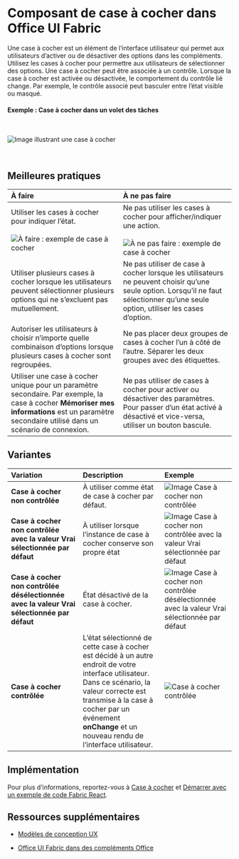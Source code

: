 # <a name="checkbox-component-in-office-ui-fabric"></a>Composant de case à cocher dans Office UI Fabric

Une case à cocher est un élément de l’interface utilisateur qui permet aux utilisateurs d’activer ou de désactiver des options dans les compléments. Utilisez les cases à cocher pour permettre aux utilisateurs de sélectionner des options. Une case à cocher peut être associée à un contrôle. Lorsque la case à cocher est activée ou désactivée, le comportement du contrôle lié change. Par exemple, le contrôle associé peut basculer entre l’état visible ou masqué.
  
#### <a name="example-check-box-in-a-task-pane"></a>Exemple : Case à cocher dans un volet des tâches

<br/>

![Image illustrant une case à cocher](../../images/overview_withApp_checkbox.png)

<br/>

## <a name="best-practices"></a>Meilleures pratiques

|**À faire**|**À ne pas faire**|
|:------------|:--------------|
|Utiliser les cases à cocher pour indiquer l’état.<br/><br/>![À faire : exemple de case à cocher](../../images/checkboxDo.png)<br/>|Ne pas utiliser les cases à cocher pour afficher/indiquer une action.<br/><br/>![À ne pas faire : exemple de case à cocher](../../images/checkboxDont.png)<br/>|
|Utiliser plusieurs cases à cocher lorsque les utilisateurs peuvent sélectionner plusieurs options qui ne s’excluent pas mutuellement.|Ne pas utiliser de case à cocher lorsque les utilisateurs ne peuvent choisir qu’une seule option. Lorsqu’il ne faut sélectionner qu’une seule option, utiliser les cases d’option.|
|Autoriser les utilisateurs à choisir n’importe quelle combinaison d’options lorsque plusieurs cases à cocher sont regroupées.|Ne pas placer deux groupes de cases à cocher l’un à côté de l’autre. Séparer les deux groupes avec des étiquettes.|
|Utiliser une case à cocher unique pour un paramètre secondaire. Par exemple, la case à cocher **Mémoriser mes informations** est un paramètre secondaire utilisé dans un scénario de connexion.|Ne pas utiliser de cases à cocher pour activer ou désactiver des paramètres. Pour passer d’un état activé à désactivé et vice-versa, utiliser un bouton bascule.|

## <a name="variants"></a>Variantes

|**Variation**|**Description**|**Exemple**|
|:------------|:--------------|:----------|
|**Case à cocher non contrôlée**|À utiliser comme état de case à cocher par défaut. |![Image Case à cocher non contrôlée](../../images/checkbox_unchecked.png)|
|**Case à cocher non contrôlée avec la valeur Vrai sélectionnée par défaut**|À utiliser lorsque l’instance de case à cocher conserve son propre état |![Image Case à cocher non contrôlée avec la valeur Vrai sélectionnée par défaut](../../images/checkbox_checked.png)|
|**Case à cocher non contrôlée désélectionnée avec la valeur Vrai sélectionnée par défaut**|État désactivé de la case à cocher. |![Image Case à cocher non contrôlée désélectionnée avec la valeur Vrai sélectionnée par défaut](../../images/checkbox_disabled.png)|
|**Case à cocher contrôlée**|L’état sélectionné de cette case à cocher est décidé à un autre endroit de votre interface utilisateur. Dans ce scénario, la valeur correcte est transmise à la case à cocher par un événement **onChange** et un nouveau rendu de l’interface utilisateur. |![Case à cocher contrôlée](../../images/checkbox_unchecked.png)|

## <a name="implementation"></a>Implémentation

Pour plus d’informations, reportez-vous à [Case à cocher](https://dev.office.com/fabric#/components/checkbox) et [Démarrer avec un exemple de code Fabric React](https://github.com/OfficeDev/Word-Add-in-GettingStartedFabricReact).

## <a name="additional-resources"></a>Ressources supplémentaires

- [Modèles de conception UX](https://github.com/OfficeDev/Office-Add-in-UX-Design-Patterns-Code)

- [Office UI Fabric dans des compléments Office](office-ui-fabric.md)
